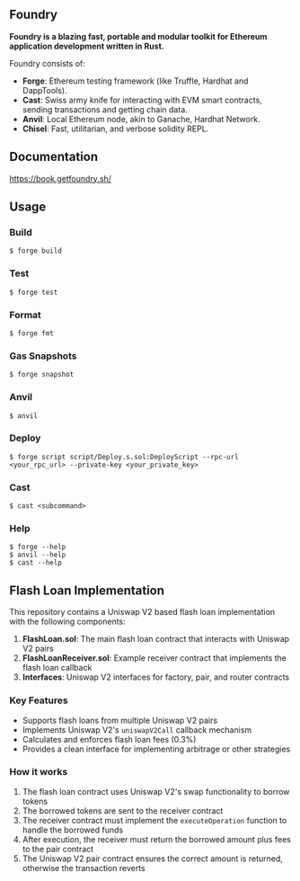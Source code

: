 ## Foundry

**Foundry is a blazing fast, portable and modular toolkit for Ethereum application development written in Rust.**

Foundry consists of:

- **Forge**: Ethereum testing framework (like Truffle, Hardhat and DappTools).
- **Cast**: Swiss army knife for interacting with EVM smart contracts, sending transactions and getting chain data.
- **Anvil**: Local Ethereum node, akin to Ganache, Hardhat Network.
- **Chisel**: Fast, utilitarian, and verbose solidity REPL.

## Documentation

https://book.getfoundry.sh/

## Usage

### Build

```shell
$ forge build
```

### Test

```shell
$ forge test
```

### Format

```shell
$ forge fmt
```

### Gas Snapshots

```shell
$ forge snapshot
```

### Anvil

```shell
$ anvil
```

### Deploy

```shell
$ forge script script/Deploy.s.sol:DeployScript --rpc-url <your_rpc_url> --private-key <your_private_key>
```

### Cast

```shell
$ cast <subcommand>
```

### Help

```shell
$ forge --help
$ anvil --help
$ cast --help
```

## Flash Loan Implementation

This repository contains a Uniswap V2 based flash loan implementation with the following components:

1. **FlashLoan.sol**: The main flash loan contract that interacts with Uniswap V2 pairs
2. **FlashLoanReceiver.sol**: Example receiver contract that implements the flash loan callback
3. **Interfaces**: Uniswap V2 interfaces for factory, pair, and router contracts

### Key Features

- Supports flash loans from multiple Uniswap V2 pairs
- Implements Uniswap V2's `uniswapV2Call` callback mechanism
- Calculates and enforces flash loan fees (0.3%)
- Provides a clean interface for implementing arbitrage or other strategies

### How it works

1. The flash loan contract uses Uniswap V2's swap functionality to borrow tokens
2. The borrowed tokens are sent to the receiver contract
3. The receiver contract must implement the `executeOperation` function to handle the borrowed funds
4. After execution, the receiver must return the borrowed amount plus fees to the pair contract
5. The Uniswap V2 pair contract ensures the correct amount is returned, otherwise the transaction reverts